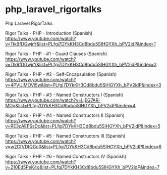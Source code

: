 # php_laravel_rigortalks
Php Laravel RigorTalks

Rigor Talks - PHP - Introduction (Spanish)
https://www.youtube.com/watch?v=Ttk9fDGwjrY&list=PLfgj7DYkKH3Cd8bdu5SIHGYXh_bPV2idP&index=1

Rigor Talks - PHP - #1 - Guard Clauses (Spanish)
https://www.youtube.com/watch?v=Ttk9fDGwjrY&list=PLfgj7DYkKH3Cd8bdu5SIHGYXh_bPV2idP&index=2

Rigor Talks - PHP - #2 - Self-Encapsulation (Spanish)
https://www.youtube.com/watch?v=4PVUiMOVl5w&list=PLfgj7DYkKH3Cd8bdu5SIHGYXh_bPV2idP&index=3

Rigor Talks - PHP - #3 - Named Constructors I (Spanish)
https://www.youtube.com/watch?v=LjEG7AR-MOg&list=PLfgj7DYkKH3Cd8bdu5SIHGYXh_bPV2idP&index=4

Rigor Talks - PHP - #4 - Named Constructors II (Spanish)
https://www.youtube.com/watch?v=RE3cAEFSsDc&list=PLfgj7DYkKH3Cd8bdu5SIHGYXh_bPV2idP&index=5

Rigor Talks - PHP - #5 - Named Constructors III (Spanish)
https://www.youtube.com/watch?v=w2CfVDtQGc0&list=PLfgj7DYkKH3Cd8bdu5SIHGYXh_bPV2idP&index=6

Rigor Talks - PHP - #6 - Named Constructors IV (Spanish)
https://www.youtube.com/watch?v=210Ed5PeK4g&list=PLfgj7DYkKH3Cd8bdu5SIHGYXh_bPV2idP&index=7


